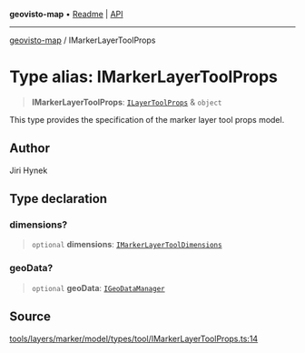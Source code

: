 **geovisto-map** • [Readme](../README.md) \| [API](../globals.md)

***

[geovisto-map](../README.md) / IMarkerLayerToolProps

# Type alias: IMarkerLayerToolProps

> **IMarkerLayerToolProps**: [`ILayerToolProps`](ILayerToolProps.md) & `object`

This type provides the specification of the marker layer tool props model.

## Author

Jiri Hynek

## Type declaration

### dimensions?

> `optional` **dimensions**: [`IMarkerLayerToolDimensions`](IMarkerLayerToolDimensions.md)

### geoData?

> `optional` **geoData**: [`IGeoDataManager`](IGeoDataManager.md)

## Source

[tools/layers/marker/model/types/tool/IMarkerLayerToolProps.ts:14](https://github.com/geovisto/geovisto-map/blob/5ee2cb5d45c19062fc8fc6beefa2848c076518b6/src/tools/layers/marker/model/types/tool/IMarkerLayerToolProps.ts#L14)
